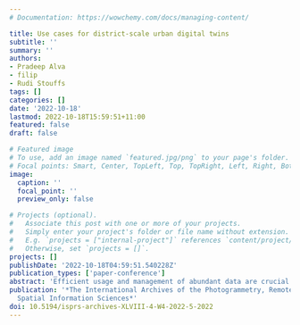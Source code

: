 ```yaml
---
# Documentation: https://wowchemy.com/docs/managing-content/

title: Use cases for district-scale urban digital twins
subtitle: ''
summary: ''
authors:
- Pradeep Alva
- filip
- Rudi Stouffs
tags: []
categories: []
date: '2022-10-18'
lastmod: 2022-10-18T15:59:51+11:00
featured: false
draft: false

# Featured image
# To use, add an image named `featured.jpg/png` to your page's folder.
# Focal points: Smart, Center, TopLeft, Top, TopRight, Left, Right, BottomLeft, Bottom, BottomRight.
image:
  caption: ''
  focal_point: ''
  preview_only: false

# Projects (optional).
#   Associate this post with one or more of your projects.
#   Simply enter your project's folder or file name without extension.
#   E.g. `projects = ["internal-project"]` references `content/project/deep-learning/index.md`.
#   Otherwise, set `projects = []`.
projects: []
publishDate: '2022-10-18T04:59:51.540228Z'
publication_types: ['paper-conference']
abstract: 'Efficient usage and management of abundant data are crucial for organisations, especially in the light of a lack of in-depth IT knowledge. Digital twins (DTs) are particularly expected to assist organisational processes, as behaviours of physical components are realistically represented by them using data for individual use cases. Nevertheless, DTs are extremely reliant on their use cases, leading to an extensive DT catalogue. However, a conclusive list of use cases for this accumulation of feasible DT application areas does not exist. To address this issue, this paper documents the use cases of Urban Digital Twin (UDT) platforms and applications with a state-of-the-art review. The study focuses on district-scale UDT applications that model, manage and analyse—buildings, transportation, energy, water, utility, and infrastructures that form smart cities. In order to catalogue diverse use cases found in several sectors, theoretical reasoning is developed. Our study provides a classified inventory that can be helpful for stakeholders in companies, government agencies and academia—such as researchers, architects, facilities managers, developers, and city planners.'
publication: '*The International Archives of the Photogrammetry, Remote Sensing and
  Spatial Information Sciences*'
doi: 10.5194/isprs-archives-XLVIII-4-W4-2022-5-2022
---
```

